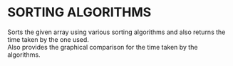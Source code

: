 # SORTING ALGORITHMS
Sorts the given array using various sorting algorithms and also returns the time taken by the one used.  
Also provides the graphical comparison for the time taken by the algorithms.
